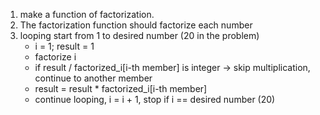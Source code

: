 1. make a function of factorization. 
2. The factorization function should factorize each number
3. looping start from 1 to desired number (20 in the problem)
    * i = 1; result = 1
    * factorize i
    * if result / factorized\_i[i-th member] is integer -> skip multiplication, continue to another member
    * result = result * factorized\_i[i-th member]
    * continue looping, i = i + 1, stop if i == desired number (20)
